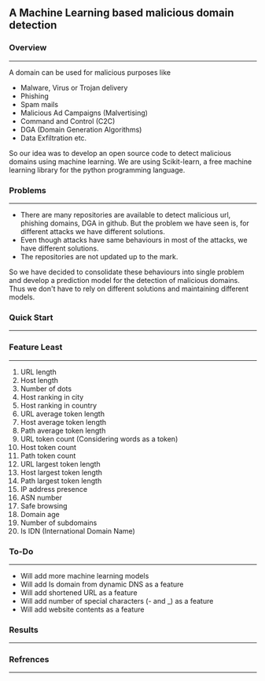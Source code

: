## A Machine Learning based malicious domain detection
### Overview
---
A domain can be used for malicious purposes like 
- Malware, Virus or Trojan delivery
- Phishing
- Spam mails
- Malicious Ad Campaigns (Malvertising)
- Command and Control (C2C)
- DGA (Domain Generation Algorithms)
- Data Exfiltration etc.

So our idea was to develop an open source code to detect malicious domains using machine learning. We are using Scikit-learn, a free machine learning library for the python programming language. 
### Problems
---
- There are many repositories are available to detect malicious url, phishing domains, DGA in github. But the problem we have seen is, for different attacks we have different solutions.
- Even though attacks have same behaviours in most of the attacks, we have different solutions.
- The repositories are not updated up to the mark.

So we have decided to consolidate these behaviours into single problem and develop a prediction model for the detection of malicious domains. Thus we don't have to rely on different solutions and maintaining different models.
### Quick Start
---
### Feature Least
---
1. URL length
2. Host length
3. Number of dots
4. Host ranking in city
5. Host ranking in country
6. URL average token length
7. Host average token length
8. Path average token length
9. URL token count (Considering words as a token)
10. Host token count
11. Path token count
12. URL largest token length
13. Host largest token length
14. Path largest token length
15. IP address presence
16. ASN number
17. Safe browsing
18. Domain age
19. Number of subdomains
20. Is IDN (International Domain Name)
### To-Do
---
- Will add more machine learning models
- Will add Is domain from dynamic DNS as a feature
- Will add shortened URL as a feature
- Will add number of special characters (- and _) as a feature
- Will add website contents as a feature
### Results
---
### Refrences
---